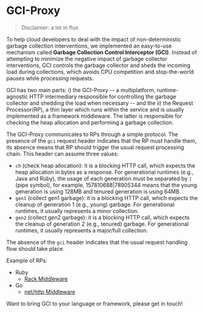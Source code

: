 # GCI-Proxy

> Disclaimer: a lot in flux

To help cloud developers to deal with the impact of non-deterministic garbage collection interventions, we implemented an easy-to-use mechanism called **Garbage Collection Control Interceptor (GCI)**. Instead of attempting to minimize the negative impact of garbage collector interventions, GCI controls the garbage collector and sheds the incoming load during collections, which avoids CPU competition and stop-the-world pauses while processing requests.

GCI has two main parts: i) the GCI-Proxy -- a multiplatform, runtime-agnostic HTTP intermediary responsible for controlling the garbage collector and shedding the load when necessary -- and the ii) the Request Processor(RP), a thin layer which runs within the service and is usually implemented as a framework middleware. The latter is responsible for checking the heap allocation and performing a garbage collection.

The GCI-Proxy communicates to RPs through a simple protocol. The presence of the `gci` request header indicates that the RP must handle them, its absence means that RP should trigger the usual request processing chain. This header can assume three values:

* `ch` (check heap allocation): it is a blocking HTTP call, which expects the heap allocation in bytes as a response. For generational runtimes (e.g., Java and Ruby), the usage of each generation must be separated by `|` (pipe symbol), for example, 157810688|78905344 means that the young generation is using 128MB and tenured generation is using 64MB.
* `gen1` (collect gen1 garbage): it is a blocking HTTP call, which expects the cleanup of generation 1 (e.g., young) garbage. For generational runtimes, it usually represents a minor collection. 
* `gen2` (collect gen2 garbage): it is a blocking HTTP call, which expects the cleanup of generation 2 (e.g., tenured) garbage. For generational runtimes, it usually represents a major/full collection.

The absence of the `gci` header indicates that the usual request handling flow should take place.

Example of RPs:

* Ruby
     * [Rack Middleware](https://github.com/gcinterceptor/gci-ruby/blob/master/lib/gci.rb)
* Go
     * [net/http Middleware](https://github.com/gcinterceptor/gci-go/blob/master/httphandler/handler.go)
     
Want to bring GCI to your language or framework, please get in touch!
